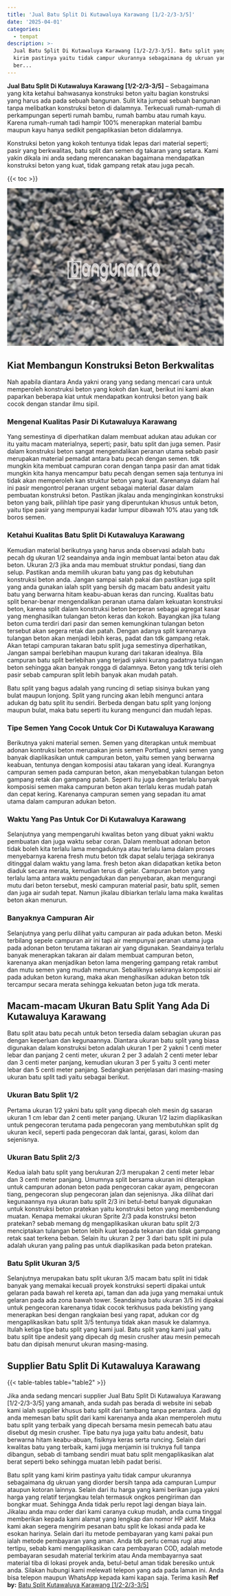 ```yaml
---
title: 'Jual Batu Split Di Kutawaluya Karawang [1/2-2/3-3/5]'
date: '2025-04-01'
categories:
  - tempat
description: >-
  Jual Batu Split Di Kutawaluya Karawang [1/2-2/3-3/5]. Batu split yang kami
  kirim pastinya yaitu tidak campur ukurannya sebagaimana dg ukruan yang diorder
  ber...
---
```


**Jual Batu Split Di Kutawaluya Karawang \[1/2-2/3-3/5\]** – Sebagaimana yang kita ketahui bahwasanya konstruksi beton yaitu bagian konstruksi yang harus ada pada sebuah bangunan. Sulit kita jumpai sebuah bangunan tanpa melibatkan konstruksi beton di dalamnya. Terkecuali rumah-rumah di perkampungan seperti rumah bambu, rumah bambu atau rumah kayu. Karena rumah-rumah tadi hampir 100% menerapkan material bambu maupun kayu hanya sedikit pengaplikasian beton didalamnya.

Konstruksi beton yang kokoh tentunya tidak lepas dari material seperti; pasir yang berkwalitas, batu split dan semen dg takaran yang setara. Kami yakin dikala ini anda sedang merencanakan bagaimana mendapatkan konstruksi beton yang kuat, tidak gampang retak atau juga pecah.

{{< toc >}}

![Jual Batu Split Di Kutawaluya Karawang [1/2-2/3-3/5]](/images/jual-batu-split-17.png)

## Kiat Membangun Konstruksi Beton Berkwalitas

Nah apabila diantara Anda yakni orang yang sedang mencari cara untuk memperoleh konstruksi beton yang kokoh dan kuat, berikut ini kami akan paparkan beberapa kiat untuk mendapatkan kontruksi beton yang baik cocok dengan standar ilmu sipil.

### Mengenal Kualitas Pasir Di Kutawaluya Karawang

Yang semestinya di diperhatikan dalam membuat adukan atau adukan cor itu yaitu macam materialnya, seperti; pasir, batu split dan juga semen. Pasir dalam konstruksi beton sangat mengendalikan peranan utama sebab pasir merupakan material pemadat antara batu pecah dengan semen. tdk mungkin kita membuat campuran coran dengan tanpa pasir dan amat tidak mungkin kita hanya mencampur batu pecah dengan semen saja tentunya ini tidak akan memperoleh kan struktur beton yang kuat. Karenanya dalam hal ini pasir mengontrol peranan urgent sebagai material dasar dalam pembuatan konstruksi beton. Pastikan jikalau anda menginginkan konstruksi beton yang baik, pilihlah tipe pasir yang diperuntukan khusus untuk beton, yaitu tipe pasir yang mempunyai kadar lumpur dibawah 10% atau yang tdk boros semen.

### Ketahui Kualitas Batu Split Di Kutawaluya Karawang

Kemudian material berikutnya yang harus anda observasi adalah batu pecah dg ukuran 1/2 seandainya anda ingin membuat lantai beton atau dak beton. Ukuran 2/3 jika anda mau membuat struktur pondasi, tiang dan selup. Pastikan anda memilih ukuran batu yang pas dg kebutuhan konstruksi beton anda. Jangan sampai salah pakai dan pastikan juga split yang anda gunakan ialah split yang bersih dg macam batu andesit yaitu batu yang berwarna hitam keabu-abuan keras dan runcing. Kualitas batu split benar-benar mengendalikan peranan utama dalam kekuatan konstruksi beton, karena split dalam konstruksi beton berperan sebagai agregat kasar yang menghasilkan tulangan beton keras dan kokoh. Bayangkan jika tulang beton cuma terdiri dari pasir dan semen kemungkinan tulangan beton tersebut akan segera retak dan patah. Dengan adanya split karenanya tulangan beton akan menjadi lebih keras, padat dan tdk gampang retak. Akan tetapi campuran takaran batu split juga semestinya diperhatikan, Jangan sampai berlebihan maupun kurang dari takaran idealnya. Bila campuran batu split berlebihan yang terjadi yakni kurang padatnya tulangan beton sehingga akan banyak rongga di dalamnya. Beton yang tdk terisi oleh pasir sebab campuran split lebih banyak akan mudah patah.

Batu split yang bagus adalah yang runcing di setiap sisinya bukan yang bulat maupun lonjong. Split yang runcing akan lebih mengunci antara adukan dg batu split itu sendiri. Berbeda dengan batu split yang lonjong maupun bulat, maka batu seperti itu kurang mengunci dan mudah lepas.

### Tipe Semen Yang Cocok Untuk Cor Di Kutawaluya Karawang

Berikutnya yakni material semen. Semen yang diterapkan untuk membuat adonan kontruksi beton merupakan jenis semen Portland, yakni semen yang banyak diaplikasikan untuk campuran beton, yaitu semen yang berwarna keabuan, tentunya dengan komposisi atau takaran yang ideal. Kurangnya campuran semen pada campuran beton, akan menyebabkan tulangan beton gampang retak dan gampang patah. Seperti itu juga dengan terlalu banyak komposisi semen maka campuran beton akan terlalu keras mudah patah dan cepat kering. Karenanya campuran semen yang sepadan itu amat utama dalam campuran adukan beton.

### Waktu Yang Pas Untuk Cor Di Kutawaluya Karawang

Selanjutnya yang mempengaruhi kwalitas beton yang dibuat yakni waktu pembuatan dan juga waktu sebar coran. Dalam membuat adonan beton tidak boleh kita terlalu lama mengaduknya atau terlalu lama dalam proses menyebarnya karena fresh mutu beton tdk dapat selalu terjaga sekiranya ditinggal dalam waktu yang lama. fresh beton akan didapatkan ketika beton diaduk secara merata, kemudian terus di gelar. Campuran beton yang terlalu lama antara waktu pengadukan dan penyebaran, akan mengurangi mutu dari beton tersebut, meski campuran material pasir, batu split, semen dan juga air sudah tepat. Namun jikalau dibiarkan terlalu lama maka kwalitas beton akan menurun.

### Banyaknya Campuran Air

Selanjutnya yang perlu dilihat yaitu campuran air pada adukan beton. Meski terbilang sepele campuran air ini tapi air mempunyai peranan utama juga pada adonan beton terutama takaran air yang digunakan. Seandainya terlalu banyak menerapkan takaran air dalam membuat campuran beton, karenanya akan menjadikan beton lama mengering gampang retak rambut dan mutu semen yang mudah menurun. Sebaliknya sekiranya komposisi air pada adukan beton kurang, maka akan menghasilkan adukan beton tdk tercampur secara merata sehingga kekuatan beton juga tdk merata.

## Macam-macam Ukuran Batu Split Yang Ada Di Kutawaluya Karawang

Batu split atau batu pecah untuk beton tersedia dalam sebagian ukuran pas dengan keperluan dan kegunaannya. Diantara ukuran batu split yang biasa digunakan dalam konstruksi beton adalah ukuran 1 per 2 yakni 1 centi meter lebar dan panjang 2 centi meter, ukuran 2 per 3 adalah 2 centi meter lebar dan 3 centi meter panjang, kemudian ukuran 3 per 5 yaitu 3 centi meter lebar dan 5 centi meter panjang. Sedangkan penjelasan dari masing-masing ukuran batu split tadi yaitu sebagai berikut.

### Ukuran Batu Split 1/2

Pertama ukuran 1/2 yakni batu split yang dipecah oleh mesin dg sasaran ukuran 1 cm lebar dan 2 centi meter panjang. Ukuran 1/2 lazim diaplikasikan untuk pengecoran terutama pada pengecoran yang membutuhkan split dg ukuran kecil, seperti pada pengecoran dak lantai, garasi, kolom dan sejenisnya.

### Ukuran Batu Split 2/3

Kedua ialah batu split yang berukuran 2/3 merupakan 2 centi meter lebar dan 3 centi meter panjang. Umumnya split bersama ukuran ini diterapkan untuk campuran adonan beton pada pengecoran cakar ayam, pengecoran tiang, pengecoran slup pengecoran jalan dan sejenisnya. Jika dilihat dari kegunaannya nya ukuran batu split 2/3 ini betul-betul banyak digunakan untuk konstruksi beton pratekan yaitu konstruksi beton yang membendung muatan. Kenapa memakai ukuran Sprite 2/3 pada konstruksi beton pratekan? sebab memang dg mengaplikasikan ukuran batu split 2/3 menciptakan tulangan beton lebih kuat kepada tekanan dan tidak gampang retak saat terkena beban. Selain itu ukuran 2 per 3 dari batu split ini pula adalah ukuran yang paling pas untuk diaplikasikan pada beton pratekan.

### Batu Split Ukuran 3/5

Selanjutnya merupakan batu split ukuran 3/5 macam batu split ini tidak banyak yang memakai kecuali proyek konstruksi seperti dipakai untuk gelaran pada bawah rel kereta api, taman dan ada juga yang memakai untuk gelaran pada ada zona bawah tower. Seandainya batu ukuran 3/5 ini dipakai untuk pengecoran karenanya tidak cocok terkhusus pada bekisting yang menerapkan besi dengan rangkaian besi yang rapat, adukan cor dg mengaplikasikan batu split 3/5 tentunya tidak akan masuk ke dalamnya. Itulah ketiga tipe batu split yang kami jual. Batu split yang kami jual yaitu batu split tipe andesit yang dipecah dg mesin crusher atau mesin pemecah batu dan dipisah menurut ukuran masing-masing.

## Supplier Batu Split Di Kutawaluya Karawang

{{< table-tables table="table2" >}}

Jika anda sedang mencari supplier Jual Batu Split Di Kutawaluya Karawang \[1/2-2/3-3/5\] yang amanah, anda sudah pas berada di website ini sebab kami ialah supplier khusus batu split dari tambang tanpa perantara. Jadi dg anda memesan batu split dari kami karenanya anda akan memperoleh mutu batu split yang terbaik yang dipecah bersama mesin pemecah batu atau disebut dg mesin crusher. Tipe batu nya juga yaitu batu andesit, batu berwarna hitam keabu-abuan, fisiknya keras serta runcing. Selain dari kwalitas batu yang terbaik, kami juga menjamin isi truknya full tanpa dibangun, sebab di tambang sendiri muat batu split mengaplikasikan alat berat seperti beko sehingga muatan lebih padat berisi.

Batu split yang kami kirim pastinya yaitu tidak campur ukurannya sebagaimana dg ukruan yang diorder bersih tanpa ada campuran Lumpur ataupun kotoran lainnya. Selain dari itu harga yang kami berikan juga yakni harga yang relatif terjangkau telah termasuk ongkos pengiriman dan bongkar muat. Sehingga Anda tidak perlu repot lagi dengan biaya lain. Jikalau anda mau order dari kami caranya cukup mudah, anda cuma tinggal memberikan kepada kami alamat yang lengkap dan nomor HP aktif. Maka kami akan segera mengirim pesanan batu split ke lokasi anda pada ke esokan harinya. Selain dari itu metode pembayaran yang kami pakai pun ialah metode pembayaran yang aman. Anda tdk perlu cemas rugi atau tertipu, sebab kami mengaplikasikan cara pembayaran COD, adalah metode pembayaran sesudah material terkirim atau Anda membayarnya saat material tiba di lokasi proyek anda, betul-betul aman tidak beresiko untuk anda. Silakan hubungi kami melewati telepon yang ada pada laman ini. Anda bisa telepon maupun WhatsApp kepada kami kapan saja. Terima kasih
**Ref by:** [Batu Split Kutawaluya Karawang [1/2-2/3-3/5]](https://id.wikipedia.org/wiki/Batu)
